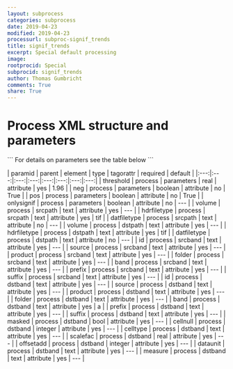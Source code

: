 ```yaml
---
layout: subprocess
categories: subprocess
date: 2019-04-23
modified: 2019-04-23
processurl: subproc-signif_trends
title: signif_trends
excerpt: Special default processing
image: 
rootprocid: Special
subprocid: signif_trends
author: Thomas Gumbricht
comments: True
share: True
---
```


<h1 class='foot-description'>Process XML structure and parameters</h1>
```
For details on parameters see the table below
<?xml version="1.0" ?>
<process>
  <!--Generated from python-->
  <userproj plotid="yourplotid" projectid="yourprojectid" siteid="yoursiteid" system="systemid" tractid="yourtractid" userid="youruserid"/>
  <period endday="DD" endmonth="MM" endyear="YYYY" seasonendday="DD" seasonendmonth="MM" seasonstartday="DD" seasonstartmonth="MM" startday="DD" startmonth="MM" startyear="YYYY" timestep="timestep"/>
  <parameters neg="True/False" onlysignif="True/False" pos="True/False" threshold="xyz.abc"/>
  <srcpath datfiletype="txtstring" hdrfiletype="txtstring" volume="txtstring"/>
  <dstpath datfiletype="txtstring" hdrfiletype="txtstring" volume="txtstring"/>
  <srcband band="txtstring" folder="txtstring" id="txtstring" prefix="txtstring" product="txtstring" source="txtstring" suffix="txtstring"/>
  <dstband band="txtstring" cellnull="xyz" celltype="txtstring" dataunit="txtstring" folder="txtstring" id="txtstring" masked="True/False" measure="txtstring" offsetadd="xyz" prefix="txtstring" product="txtstring" scalefac="xyz.abc" source="txtstring" suffix="txtstring"/>
</process>
```

| paramid | parent | element | type | tagorattr | required | default |
|:---:|:---:|:---:|:---:|:---:|:---:|:---:|:---:|
| threshold | process | parameters | real | attribute | yes | 1.96 |
| neg | process | parameters | boolean | attribute | no | True |
| pos | process | parameters | boolean | attribute | no | True |
| onlysignif | process | parameters | boolean | attribute | no | --- |
| volume | process | srcpath | text | attribute | yes | --- |
| hdrfiletype | process | srcpath | text | attribute | yes | tif |
| datfiletype | process | srcpath | text | attribute | no | --- |
| volume | process | dstpath | text | attribute | yes | --- |
| hdrfiletype | process | dstpath | text | attribute | yes | tif |
| datfiletype | process | dstpath | text | attribute | no | --- |
| id | process | srcband | text | attribute | yes | --- |
| source | process | srcband | text | attribute | yes | --- |
| product | process | srcband | text | attribute | yes | --- |
| folder | process | srcband | text | attribute | yes | --- |
| band | process | srcband | text | attribute | yes | --- |
| prefix | process | srcband | text | attribute | yes | --- |
| suffix | process | srcband | text | attribute | yes | --- |
| id | process | dstband | text | attribute | yes | --- |
| source | process | dstband | text | attribute | yes | --- |
| product | process | dstband | text | attribute | yes | --- |
| folder | process | dstband | text | attribute | yes | --- |
| band | process | dstband | text | attribute | yes | a |
| prefix | process | dstband | text | attribute | yes | --- |
| suffix | process | dstband | text | attribute | yes | --- |
| masked | process | dstband | bool | attribute | yes | --- |
| cellnull | process | dstband | integer | attribute | yes | --- |
| celltype | process | dstband | text | attribute | yes | --- |
| scalefac | process | dstband | real | attribute | yes | --- |
| offsetadd | process | dstband | integer | attribute | yes | --- |
| dataunit | process | dstband | text | attribute | yes | --- |
| measure | process | dstband | text | attribute | yes | --- |

